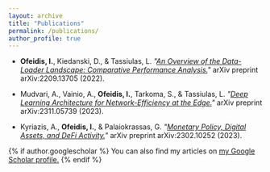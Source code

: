 ```yaml
---
layout: archive
title: "Publications"
permalink: /publications/
author_profile: true
---
```


- **Ofeidis, I.**, Kiedanski, D., & Tassiulas, L. *"[An Overview of the Data-Loader Landscape: Comparative Performance Analysis.](https://arxiv.org/pdf/2209.13705)"* 
  arXiv preprint arXiv:2209.13705 (2022).

- Mudvari, A., Vainio, A., **Ofeidis, I.**, Tarkoma, S., & Tassiulas, L. *"[Deep Learning Architecture for Network-Efficiency at the Edge.](https://arxiv.org/pdf/2311.05739)"* arXiv preprint arXiv:2311.05739 (2023).

- Kyriazis, A., **Ofeidis, I.**, & Palaiokrassas, G. *"[Monetary Policy, Digital Assets, and DeFi Activity.](https://arxiv.org/pdf/2302.10252)"* arXiv preprint arXiv:2302.10252 (2023).   


{% if author.googlescholar %}
  You can also find my articles on <u><a href="{{author.googlescholar}}">my Google Scholar profile</a>.</u>
{% endif %}

<!-- {% include base_path %}

{% for post in site.publications reversed %}
  {% include archive-single.html %}
{% endfor %} -->
